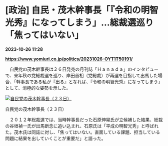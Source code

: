 # [政治] 自民・茂木幹事長「『令和の明智光秀』になってしまう」…総裁選巡り「焦ってはいない」

**2023-10-26 11:28**

**https://www.yomiuri.co.jp/politics/20231026-OYT1T50191/**

　自民党の茂木幹事長は２６日発売の月刊誌「Ｈａｎａｄａ」のインタビューで、来年秋の党総裁選を巡り、岸田首相（党総裁）が再選を目指して出馬した場合、「幹事長である私が『出る』となれば、『令和の明智光秀』になってしまう」として、消極的な姿勢を示した。

[![自民党の茂木幹事長（２３日）](https://www.yomiuri.co.jp/media/2023/10/20231026-OYT1I50123-1.jpg)](https://www.yomiuri.co.jp/pluralphoto/20231026-OYT1I50123/)

自民党の茂木幹事長（２３日）

　２０１２年総裁選では、当時幹事長だった石原伸晃氏が立候補した結果、総裁の谷垣禎一氏が出馬断念に追い込まれ、石原氏は「平成の明智光秀」と呼ばれた。茂木氏は同誌に対し、「焦ってはいない。直面している課題、担当している問題に結果を出していくことが重要だ」と語った。